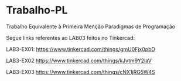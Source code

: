 # Trabalho-PL
Trabalho Equivalente à Primeira Menção Paradigmas de Programação


Segue links referentes ao LAB03 feitos no Tinkercad:

LAB3-EX01:
https://www.tinkercad.com/things/gmU0Fjx0pbD

LAB3-EX02
https://www.tinkercad.com/things/kJvtm9Y2laV

LAB3-EX03
https://www.tinkercad.com/things/cNX1jRG5W4S


